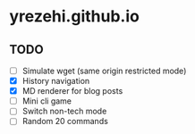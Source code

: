 # yrezehi.github.io

## TODO

- [ ] Simulate wget (same origin restricted mode)
- [x] History navigation
- [x] MD renderer for blog posts
- [ ] Mini cli game
- [ ] Switch non-tech mode
- [ ] Random 20 commands

